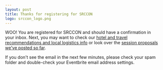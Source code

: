 ```yaml
---
layout: post
title: Thanks for registering for SRCCON
logo: srccon_logo.png
---
```

<p class="bodybig">WOO! You are registered for SRCCON and should have a confirmation in your inbox. Next, you may want to check our <a href="/logistics">hotel and travel recommendations and local logistics info</a> or look over the <a href="/sessions/proposals">session proposals we've posted so far</a>.</p>

If you don't see the email in the next few minutes, please check your spam folder and double-check your Eventbrite email address settings.
